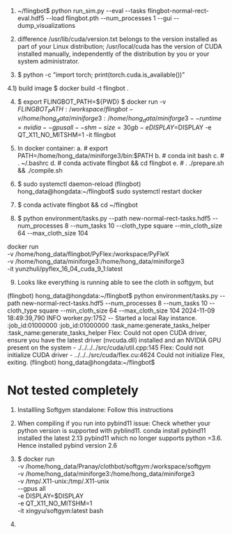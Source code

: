 1) ~/flingbot$ python run_sim.py --eval --tasks flingbot-normal-rect-eval.hdf5 --load flingbot.pth --num_processes 1 --gui --dump_visualizations

2) difference
/usr/lib/cuda/version.txt belongs to the version installed as part of your Linux distribution;
/usr/local/cuda has the version of CUDA installed manually, independently of the distribution by you or your system administrator.

3) $ python -c "import torch; print(torch.cuda.is_available())"

4.1) build image
$ docker build -t flingbot .


4) $ export FLINGBOT_PATH=${PWD}
 $ docker run -v $FLINGBOT_PATH:/workspace/flingbot -v /home/hong_data/miniforge3:/home/hong_data/miniforge3 --runtime=nvidia --gpus all --shm-size=30gb  -e DISPLAY=$DISPLAY -e QT_X11_NO_MITSHM=1 -it flingbot 

5) In docker container:
		a. # export PATH=/home/hong_data/miniforge3/bin:$PATH
		b. # conda init bash
		c. # . ~/.bashrc
		d. # conda activate flingbot && cd flingbot
		e. # . ./prepare.sh && ./compile.sh

6) $ sudo systemctl daemon-reload
(flingbot) hong_data@hongdata:~/flingbot$ sudo systemctl restart docker


7) $ conda activate flingbot && cd ~/flingbot

8) $ python environment/tasks.py --path new-normal-rect-tasks.hdf5 --num_processes 8 --num_tasks 10 --cloth_type square --min_cloth_size 64 --max_cloth_size 104



docker run \
  -v /home/hong_data/flingbot/PyFlex:/workspace/PyFleX \
  -v /home/hong_data/miniforge3:/home/hong_data/miniforge3 \
  -it yunzhuli/pyflex_16_04_cuda_9_1:latest





9) Looks like everything is running able to see the cloth in softgym, but

(flingbot) hong_data@hongdata:~/flingbot$ python environment/tasks.py --path new-normal-rect-tasks.hdf5 --num_processes 8 --num_tasks 10 --cloth_type square --min_cloth_size 64 --max_cloth_size 104
2024-11-09 18:49:39,790	INFO worker.py:1752 -- Started a local Ray instance.
:job_id:01000000
:job_id:01000000
:task_name:generate_tasks_helper
:task_name:generate_tasks_helper
Flex: Could not open CUDA driver, ensure you have the latest driver (nvcuda.dll) installed and an NVIDIA GPU present on the system - ./../../../src/cuda/util.cpp:145
Flex: Could not initialize CUDA driver - ../../../src/cuda/flex.cu:4624
Could not initialize Flex, exiting.
(flingbot) hong_data@hongdata:~/flingbot$ 




# Not tested completely
1) Installling Softgym standalone:
Follow this instructions

2) When compiling if you run into pybind11 issue:
Check whether your python version is supported with pyblind11. conda install pybind11 installed the latest 2.13 pybind11 which no longer supports python =3.6. Hence installed pybind version 2.6

3) $ docker run \
    -v /home/hong_data/Pranay/clothbot/softgym:/workspace/softgym \
    -v /home/hong_data/miniforge3:/home/hong_data/miniforge3 \
    -v /tmp/.X11-unix:/tmp/.X11-unix \
    --gpus all \
    -e DISPLAY=$DISPLAY \
    -e QT_X11_NO_MITSHM=1 \
    -it xingyu/softgym:latest bash


4) 